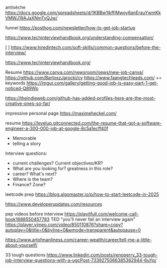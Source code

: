
antisèche https://docs.google.com/spreadsheets/d/1KBBw1IkffjMwoy6anErauYwmKkVMWJ19AJaXNmTvQJw/

funnel https://posthog.com/newsletter/how-to-get-job-startup

https://www.techinterviewhandbook.org/understanding-compensation/

[ ] https://www.hiredintech.com/soft-skills/common-questions/before-the-interview/

https://www.techinterviewhandbook.org/


Resume
https://www.canva.com/newsroom/news/new-job-canva/
https://github.com/BartoszJarocki/cv
https://www.faangtechleads.com/
++ keywords https://imgur.com/gallery/getting-good-job-is-easy-part-1-get-noticed-Q89Wo


https://theindieweb.com/github-has-added-profiles-here-are-the-most-creative-ones-so-far/


impressive personal page https://maximeheckel.com/

resume https://levelup.gitconnected.com/the-resume-that-got-a-software-engineer-a-300-000-job-at-google-8c5a1ecff40f


- Memorable
- telling a story


Interview questions:
- current challenges? Current objectives/KR?
- What are you looking for? greatness in this role?
- career? What's next?
- Where is the team?
- Finance? Zone?


leetcode prep https://blog.algomaster.io/p/how-to-start-leetcode-in-2025


https://www.developerupdates.com/resources

pep videos before interview https://playitfull.com/welcome-call-book1688550457783
TED "you'll never fail an interview again" https://player.vimeo.com/video/850110876?share=copy?autoplay=0&title=0&byline=0&wmode=transparent&autopause=0


https://www.artofmanliness.com/career-wealth/career/tell-me-a-little-about-yourself/


33 tough questions https://www.linkedin.com/posts/renoperry_33-tough-job-interview-questions-with-a-ugcPost-7339275066385362944-6uYp/
